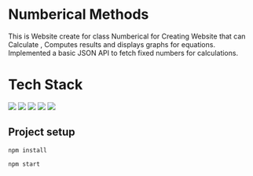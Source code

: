 # Numberical Methods
This is Website create for class Numberical for Creating Website that can Calculate , Computes results and displays graphs for equations.  
Implemented a basic JSON API to fetch fixed numbers for calculations.  
# Tech Stack
<img src="https://img.shields.io/badge/React-20232A?style=for-the-badge&logo=react&logoColor=61DAFB" /> <img src="https://img.shields.io/badge/React_Router-CA4245?style=for-the-badge&logo=react-router&logoColor=white" /> <img src="https://img.shields.io/badge/Bootstrap-563D7C?style=for-the-badge&logo=bootstrap&logoColor=white" /> <img src="https://img.shields.io/badge/Chart%20js-FF6384?style=for-the-badge&logo=chartdotjs&logoColor=white" /> <img src="https://img.shields.io/badge/json-5E5C5C?style=for-the-badge&logo=json&logoColor=white" />  
## Project setup  
```
npm install  
```  
```  
npm start
```  
